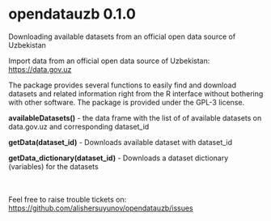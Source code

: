 # opendatauzb 0.1.0
Downloading available datasets from an official open data source of Uzbekistan

Import data from an official open data source of Uzbekistan: https://data.gov.uz

The package provides several functions to easily find and download datasets and related information right from the R interface without bothering with other software. 
The package is provided under the GPL-3 license.

**availableDatasets()** - the data frame with the list of of available datasets on data.gov.uz and corresponding dataset_id

**getData(dataset_id)** - Downloads available dataset with dataset_id

**getData_dictionary(dataset_id)** - Downloads a dataset dictionary (variables) for the datasets

<br><br>
Feel free to raise trouble tickets on: https://github.com/alishersuyunov/opendatauzb/issues

